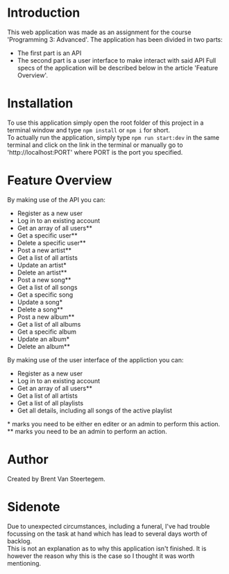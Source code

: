 ﻿# Introduction
This web application was made as an assignment for the course 'Programming 3: Advanced'.
The application has been divided in two parts:
- The first part is an API
- The second part is a user interface to make interact with said API
Full specs of the application will be described below in the article 'Feature Overview'.

# Installation
To use this application simply open the root folder of this project in a terminal window and type `npm install` or `npm i` for short.  
To actually run the application, simply type `npm run start:dev` in the same terminal and click on the link in the terminal or manually go to 'http://localhost:PORT' where PORT is the port you specified.

# Feature Overview
By making use of the API you can:
- Register as a new user
- Log in to an existing account
- Get an array of all users**
- Get a specific user**
- Delete a specific user**
- Post a new artist**
- Get a list of all artists
- Update an artist*
- Delete an artist**
- Post a new song**
- Get a list of all songs
- Get a specific song
- Update a song*
- Delete a song**
- Post a new album**
- Get a list of all albums
- Get a specific album
- Update an album*
- Delete an album**

By making use of the user interface of the appliction you can:
- Register as a new user
- Log in to an existing account
- Get an array of all users**
- Get a list of all artists
- Get a list of all playlists
- Get all details, including all songs of the active playlist

\* marks you need to be either en editer or an admin to perform this action.  
\** marks you need to be an admin to perform an action.

# Author
Created by Brent Van Steertegem.

# Sidenote
Due to unexpected circumstances, including a funeral, I've had trouble focussing on the task at hand which has lead to several days worth of backlog.  
This is not an explanation as to why this application isn't finished. It is however the reason why this is the case so I thought it was worth mentioning.
